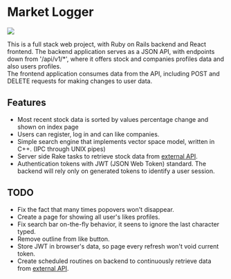 # Market Logger

![](MarketLoggerO2.gif)

This is a full stack web project, with Ruby on Rails backend and React frontend. The backend application serves as a JSON API, with endpoints down from '/api/v1/*', where it offers stock and companies profiles data and also users profiles.  
The frontend application consumes data from the API, including POST and DELETE requests for making changes to user data.

## Features
* Most recent stock data is sorted by values percentage change and shown on index page
* Users can register, log in and can like companies.
* Simple search engine that implements vector space model, written in C++. (IPC through UNIX pipes)
* Server side Rake tasks to retrieve stock data from [external API](https://financialmodelingprep.com/developer/docs/).
* Authentication tokens with JWT (JSON Web Token) standard. The backend will rely only on generated tokens to identify a user session.

## TODO
* Fix the fact that many times popovers won't disappear. 
* Create a page for showing all user's likes profiles.
* Fix search bar on-the-fly behavior, it seens to ignore the last character typed.
* Remove outline from like button.
* Store JWT in browser's data, so page every refresh won't void current token.
* Create scheduled routines on backend to continuously retrieve data from [external API](https://financialmodelingprep.com/developer/docs/).

